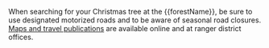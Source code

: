 When searching for your Christmas tree at the {{forestName}},
be sure to use designated motorized roads and to be aware of seasonal road closures.
[Maps and travel publications](https://www.fs.usda.gov/main/giffordpinchot/maps-pubs "Gifford Pinchot
    maps and publications")
    are available online and at ranger district offices.
